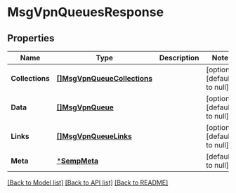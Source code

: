 # MsgVpnQueuesResponse

## Properties
Name | Type | Description | Notes
------------ | ------------- | ------------- | -------------
**Collections** | [**[]MsgVpnQueueCollections**](MsgVpnQueueCollections.md) |  | [optional] [default to null]
**Data** | [**[]MsgVpnQueue**](MsgVpnQueue.md) |  | [optional] [default to null]
**Links** | [**[]MsgVpnQueueLinks**](MsgVpnQueueLinks.md) |  | [optional] [default to null]
**Meta** | [***SempMeta**](SempMeta.md) |  | [default to null]

[[Back to Model list]](../README.md#documentation-for-models) [[Back to API list]](../README.md#documentation-for-api-endpoints) [[Back to README]](../README.md)

